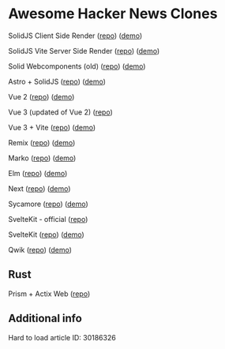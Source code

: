 # Awesome Hacker News Clones

SolidJS Client Side Render ([repo](https://github.com/solidjs/solid-hackernews)) ([demo](https://hackernews-csr.ryansolid.workers.dev/))

SolidJS Vite Server Side Render ([repo](https://github.com/solidjs/solid-hackernews/tree/vite-ssr)) ([demo](https://hackernews.ryansolid.workers.dev/))

Solid Webcomponents (old) ([repo](https://github.com/ryansolid/solid-hackernews-app)) ([demo](https://ryansolid.github.io/solid-hackernews-app/))

Astro + SolidJS ([repo](https://github.com/ryansolid/astro-solid-hackernews)) ([demo](https://astro-solid-hn.netlify.app/))

Vue 2 ([repo](https://github.com/vuejs/vue-hackernews-2.0)) ([demo](https://vue-hn.herokuapp.com/top))

Vue 3 (updated of Vue 2) ([repo](https://github.com/raukaute/vue-hackernews-3.0))

Vue 3 + Vite ([repo](https://github.com/visualfanatic/vue-hackernews-3.0)) ([demo](https://vue-hn.netlify.app/))

Remix ([repo]()) ([demo](https://github.com/ryansolid/remix-hackernews))

Marko ([repo](https://github.com/ryansolid/marko-hackernews)) ([demo](https://marko-hackernews.ryansolid.workers.dev/))

Elm ([repo](https://github.com/dillonkearns/elm-pages/tree/serverless-latest/examples/hackernews)) ([demo](https://hacker-news-elm-pages.netlify.app))

Next ([repo](https://github.com/ryansolid/next-hackernews)) ([demo](https://next-hackernews-olive.vercel.app/))

Sycamore ([repo](https://github.com/sycamore-rs/hackernews-sycamore)) ([demo](https://sycamore-rs.github.io/hackernews-sycamore/item/30186326 ))

SvelteKit - official ([repo](https://github.com/sveltejs/sites/tree/master/sites/hn.svelte.dev))

SvelteKit ([repo](https://github.com/ryansolid/svelte-hackernews)) ([demo](https://svelte-hackernews.pages.dev/))

Qwik ([repo](https://github.com/ryansolid/qwik-hackernews)) ([demo](https://qwik-hackernews.ryansolid.workers.dev/))

## Rust

Prism + Actix Web ([repo](https://github.com/kaleidawave/hackernews-prism))

## Additional info

Hard to load article ID: 30186326
